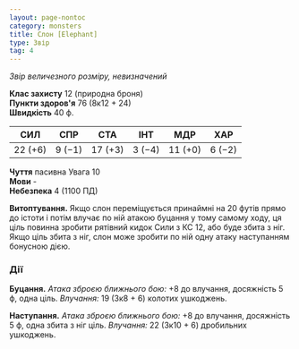 ```yaml
---
layout: page-nontoc
category: monsters
title: Слон [Elephant]
type: Звір
tag: 4
---
```


_Звір величезного розміру, невизначений_  

**Клас захисту** 12 (природна броня)    
**Пункти здоров'я** 76 (8к12 + 24)    
**Швидкість** 40 ф.  

| СИЛ     | СПР    | СТА     | ІНТ    | МДР     | ХАР    |
| ------- | ------ | ------- | ------ | ------- | ------ |
| 22 (+6) | 9 (−1) | 17 (+3) | 3 (−4) | 11 (+0) | 6 (−2) |

**Чуття** пасивна Увага 10    
**Мови** -    
**Небезпека** 4 (1100 ПД)  

**Витоптування.** Якщо слон переміщується принаймні на 20 футів прямо до істоти і потім влучає по ній атакою буцання у тому самому ходу, ця ціль повинна зробити рятівний кидок Сили з КС 12, або буде збита з ніг. Якщо ціль збита з ніг, слон може зробити по ній одну атаку наступанням бонусною дією.

### Дії
**Буцання.** _Атака зброєю ближнього бою:_ +8 до влучання, досяжність 5 ф, одна ціль. _Влучання:_ 19 (3к8 + 6) колотих ушкоджень.    

**Наступання.** _Атака зброєю ближнього бою:_ +8 до влучання, досяжність 5 ф, одна збита з ніг ціль. _Влучання:_ 22 (3к10 + 6) дробильних ушкоджень.
